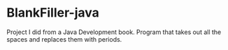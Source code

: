 # BlankFiller-java
Project I did from a Java Development book. Program that takes out all the spaces and replaces them with periods.
